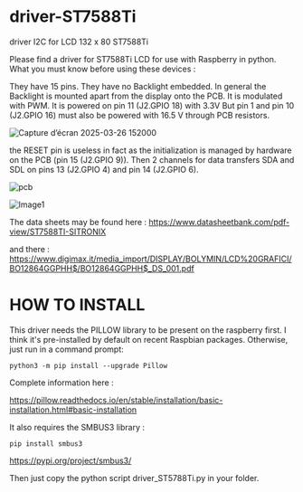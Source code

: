 # driver-ST7588Ti
driver I2C for LCD 132 x 80 ST7588Ti

Please find a driver for ST7588Ti LCD for use with Raspberry in python.
What you must know before using these devices :

They have 15 pins.
They have no Backlight embedded. In general the Backlight is mounted apart from the display onto the PCB. It is modulated with PWM.
It is powered on pin 11 (J2.GPIO 18) with 3.3V
But pin 1 and pin 10  (J2.GPIO 16) must also be powered with 16.5 V through PCB resistors.

![Capture d’écran 2025-03-26 152000](https://github.com/user-attachments/assets/6cd2a72b-ea2e-445a-938e-f9e54f03b725)

the RESET pin is useless in fact as the initialization is managed by hardware on the PCB (pin 15 (J2.GPIO 9)).
Then 2 channels for data transfers SDA and SDL on pins 13 (J2.GPIO 4) and pin 14 (J2.GPIO 6).

![pcb](https://github.com/user-attachments/assets/cea4614f-9ed3-4670-bb34-7aa08d37259c)

![Image1](https://github.com/user-attachments/assets/c55281dd-b286-48ab-beda-7a2a8743ba99)

The data sheets may be found here :
https://www.datasheetbank.com/pdf-view/ST7588TI-SITRONIX

and there :
https://www.digimax.it/media_import/DISPLAY/BOLYMIN/LCD%20GRAFICI/BO12864GGPHH$/BO12864GGPHH$_DS_001.pdf

# HOW TO INSTALL


This driver needs the PILLOW library to be present on the raspberry first. I think it's pre-installed by default on recent Raspbian packages. 
Otherwise, just run in a command prompt:

`python3 -m pip install --upgrade Pillow`

Complete information here :

https://pillow.readthedocs.io/en/stable/installation/basic-installation.html#basic-installation

It also requires the SMBUS3 library :

`pip install smbus3`

https://pypi.org/project/smbus3/

Then just copy the python script driver_ST5788Ti.py in your folder.
